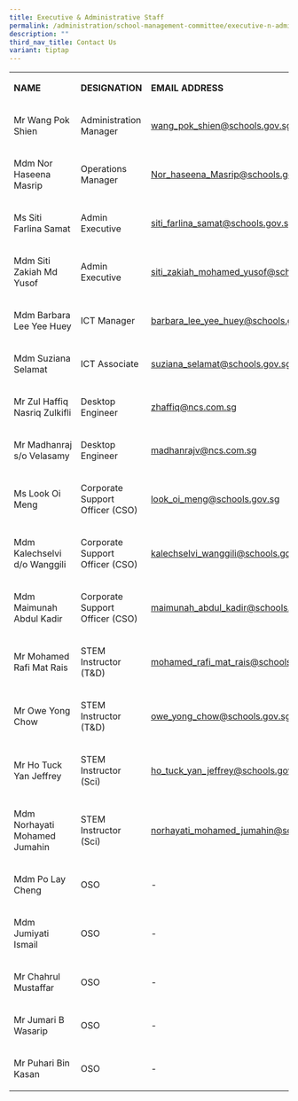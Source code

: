 ```yaml
---
title: Executive & Administrative Staff
permalink: /administration/school-management-committee/executive-n-administrative-staff/
description: ""
third_nav_title: Contact Us
variant: tiptap
---
```

<table style="minWidth: 75px">
<colgroup>
<col>
<col>
<col>
</colgroup>
<tbody>
<tr>
<td rowspan="1" colspan="1">
<p><strong>NAME</strong>
</p>
</td>
<td rowspan="1" colspan="1">
<p><strong>DESIGNATION</strong>
</p>
</td>
<td rowspan="1" colspan="1">
<p><strong>EMAIL ADDRESS</strong>
</p>
</td>
</tr>
<tr>
<td rowspan="1" colspan="1">
<p>Mr Wang Pok Shien</p>
</td>
<td rowspan="1" colspan="1">
<p>Administration Manager</p>
</td>
<td rowspan="1" colspan="1">
<p><a href="mailto:wang_pok_shien@schools.gov.sg" rel="noopener noreferrer nofollow" target="_blank">wang_pok_shien@schools.gov.sg</a>
</p>
</td>
</tr>
<tr>
<td rowspan="1" colspan="1">
<p>Mdm Nor Haseena Masrip</p>
</td>
<td rowspan="1" colspan="1">
<p>Operations Manager</p>
</td>
<td rowspan="1" colspan="1">
<p><a href="mailto:Nor_haseena_Masrip@schools.gov.sg" rel="noopener noreferrer nofollow" target="_blank">Nor_haseena_Masrip@schools.gov.sg</a>
</p>
</td>
</tr>
<tr>
<td rowspan="1" colspan="1">
<p>Ms Siti Farlina Samat</p>
</td>
<td rowspan="1" colspan="1">
<p>Admin Executive</p>
</td>
<td rowspan="1" colspan="1">
<p><a href="mailto:siti_farlina_samat@schools.gov.sg" rel="noopener noreferrer nofollow" target="_blank">siti_farlina_samat@schools.gov.sg</a>
</p>
</td>
</tr>
<tr>
<td rowspan="1" colspan="1">
<p>Mdm Siti Zakiah Md Yusof</p>
</td>
<td rowspan="1" colspan="1">
<p>Admin Executive</p>
</td>
<td rowspan="1" colspan="1">
<p><a href="mailto:siti_zakiah_mohamed_yusof@schools.gov.sg" rel="noopener noreferrer nofollow" target="_blank"><u>siti_zakiah_mohamed_yusof@schools.gov.sg</u></a>
</p>
</td>
</tr>
<tr>
<td rowspan="1" colspan="1">
<p>Mdm Barbara Lee Yee Huey</p>
</td>
<td rowspan="1" colspan="1">
<p>ICT Manager</p>
</td>
<td rowspan="1" colspan="1">
<p><a href="mailto:barbara_lee_yee_huey@schools.gov.sg" rel="noopener noreferrer nofollow" target="_blank">barbara_lee_yee_huey@schools.gov.sg</a>
</p>
</td>
</tr>
<tr>
<td rowspan="1" colspan="1">
<p>Mdm Suziana Selamat</p>
</td>
<td rowspan="1" colspan="1">
<p>ICT Associate</p>
</td>
<td rowspan="1" colspan="1">
<p><a href="mailto:suziana_selamat@schools.gov.sg" rel="noopener noreferrer nofollow" target="_blank">suziana_selamat@schools.gov.sg</a>
</p>
</td>
</tr>
<tr>
<td rowspan="1" colspan="1">
<p>Mr Zul Haffiq Nasriq Zulkifli</p>
</td>
<td rowspan="1" colspan="1">
<p>Desktop Engineer</p>
</td>
<td rowspan="1" colspan="1">
<p><a href="mailto:zhaffiq@ncs.com.sg" rel="noopener noreferrer nofollow" target="_blank">zhaffiq@ncs.com.sg</a>
</p>
</td>
</tr>
<tr>
<td rowspan="1" colspan="1">
<p>Mr&nbsp;Madhanraj s/o Velasamy</p>
</td>
<td rowspan="1" colspan="1">
<p>Desktop Engineer</p>
</td>
<td rowspan="1" colspan="1">
<p><a href="mailto:madhanrajv@ncs.com.sg" rel="noopener noreferrer nofollow" target="_blank">madhanrajv@ncs.com.sg</a>
</p>
</td>
</tr>
<tr>
<td rowspan="1" colspan="1">
<p>Ms Look Oi Meng</p>
</td>
<td rowspan="1" colspan="1">
<p>Corporate Support Officer (CSO)</p>
</td>
<td rowspan="1" colspan="1">
<p><a href="mailto:look_oi_meng@schools.gov.sg" rel="noopener noreferrer nofollow" target="_blank">look_oi_meng@schools.gov.sg</a>
</p>
</td>
</tr>
<tr>
<td rowspan="1" colspan="1">
<p>Mdm Kalechselvi d/o Wanggili</p>
</td>
<td rowspan="1" colspan="1">
<p>Corporate Support Officer (CSO)</p>
</td>
<td rowspan="1" colspan="1">
<p><a href="mailto:kalechselvi_wanggili@schools.gov.sg" rel="noopener noreferrer nofollow" target="_blank">kalechselvi_wanggili@schools.gov.sg</a>
</p>
</td>
</tr>
<tr>
<td rowspan="1" colspan="1">
<p>Mdm Maimunah Abdul Kadir</p>
</td>
<td rowspan="1" colspan="1">
<p>Corporate Support Officer (CSO)</p>
</td>
<td rowspan="1" colspan="1">
<p><a href="mailto:maimunah_abdul_kadir@schools.gov.sg" rel="noopener noreferrer nofollow" target="_blank">maimunah_abdul_kadir@schools.gov.sg</a>
</p>
</td>
</tr>
<tr>
<td rowspan="1" colspan="1">
<p>Mr Mohamed Rafi Mat Rais</p>
</td>
<td rowspan="1" colspan="1">
<p>STEM Instructor (T&amp;D)</p>
</td>
<td rowspan="1" colspan="1">
<p><a href="mailto:mohamed_rafi_mat_rais@schools.gov.sg" rel="noopener noreferrer nofollow" target="_blank">mohamed_rafi_mat_rais@schools.gov.sg</a>
</p>
</td>
</tr>
<tr>
<td rowspan="1" colspan="1">
<p>Mr Owe Yong Chow</p>
</td>
<td rowspan="1" colspan="1">
<p>STEM Instructor (T&amp;D)</p>
</td>
<td rowspan="1" colspan="1">
<p><a href="mailto:owe_yong_chow@schools.gov.sg" rel="noopener noreferrer nofollow" target="_blank">owe_yong_chow@schools.gov.sg</a>
</p>
</td>
</tr>
<tr>
<td rowspan="1" colspan="1">
<p>Mr&nbsp;Ho Tuck Yan Jeffrey</p>
</td>
<td rowspan="1" colspan="1">
<p>STEM Instructor (Sci)</p>
</td>
<td rowspan="1" colspan="1">
<p><a href="mailto:ho_tuck_yan_jeffrey@schools.gov.sg" rel="noopener noreferrer nofollow" target="_blank">ho_tuck_yan_jeffrey@schools.gov.sg</a>
</p>
</td>
</tr>
<tr>
<td rowspan="1" colspan="1">
<p>Mdm Norhayati Mohamed Jumahin</p>
</td>
<td rowspan="1" colspan="1">
<p>STEM Instructor (Sci)</p>
</td>
<td rowspan="1" colspan="1">
<p><a href="mailto:norhayati_mohamed_jumahin@schools.gov.sg" rel="noopener noreferrer nofollow" target="_blank">norhayati_mohamed_jumahin@schools.gov.sg</a>
</p>
</td>
</tr>
<tr>
<td rowspan="1" colspan="1">
<p>Mdm Po Lay Cheng</p>
</td>
<td rowspan="1" colspan="1">
<p>OSO</p>
</td>
<td rowspan="1" colspan="1">
<p>-</p>
</td>
</tr>
<tr>
<td rowspan="1" colspan="1">
<p>Mdm Jumiyati Ismail</p>
</td>
<td rowspan="1" colspan="1">
<p>OSO</p>
</td>
<td rowspan="1" colspan="1">
<p>-</p>
</td>
</tr>
<tr>
<td rowspan="1" colspan="1">
<p>Mr Chahrul Mustaffar</p>
</td>
<td rowspan="1" colspan="1">
<p>OSO</p>
</td>
<td rowspan="1" colspan="1">
<p>-</p>
</td>
</tr>
<tr>
<td rowspan="1" colspan="1">
<p>Mr Jumari B Wasarip</p>
</td>
<td rowspan="1" colspan="1">
<p>OSO</p>
</td>
<td rowspan="1" colspan="1">
<p>-</p>
</td>
</tr>
<tr>
<td rowspan="1" colspan="1">
<p>Mr Puhari Bin Kasan</p>
</td>
<td rowspan="1" colspan="1">
<p>OSO</p>
</td>
<td rowspan="1" colspan="1">
<p>-</p>
</td>
</tr>
</tbody>
</table>
<p></p>